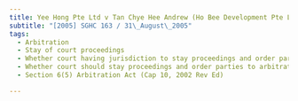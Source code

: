 ```yaml
---
title: Yee Hong Pte Ltd v Tan Chye Hee Andrew (Ho Bee Development Pte Ltd, Third Party) 
subtitle: "[2005] SGHC 163 / 31\_August\_2005"
tags:
  - Arbitration
  - Stay of court proceedings
  - Whether court having jurisdiction to stay proceedings and order parties to arbitrate where no arbitration agreement between parties existing
  - Whether court should stay proceedings and order parties to arbitrate where prior related matter between similar parties referred to arbitration
  - Section 6(5) Arbitration Act (Cap 10, 2002 Rev Ed)

---
```


